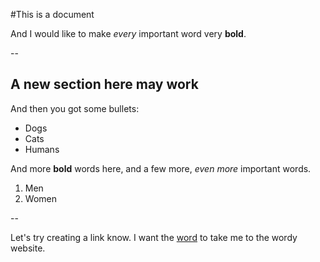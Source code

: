 #This is a document


And I would like to make *every* important word very **bold**.

--

## A new section here may work

And then you got some bullets:

- Dogs
- Cats
- Humans

And more **bold** words here, and a few more, *even more* important words.

1. Men
2. Women

--

Let's try creating a link know. I want the [word](www.word.com) to take me to the wordy website. 

